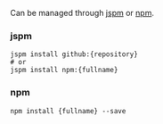 Can be managed through
[jspm](http://jspm.io)
or [npm](https://github.com/npm/npm).

### jspm
```terminal
jspm install github:{repository}
# or
jspm install npm:{fullname}
```

### npm
```terminal
npm install {fullname} --save
```
